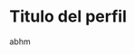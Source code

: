 <html>
<head>
</head>
<body>
<h1>Titulo del perfil</h1>
<p>abhm</p>
</body>



















</html>
